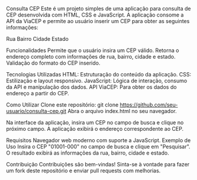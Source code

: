 Consulta CEP
Este é um projeto simples de uma aplicação para consulta de CEP desenvolvida com HTML, CSS e JavaScript. A aplicação consome a API da ViaCEP
e permite ao usuário inserir um CEP para obter as seguintes informações:

Rua
Bairro
Cidade
Estado


Funcionalidades
Permite que o usuário insira um CEP válido.
Retorna o endereço completo com informações de rua, bairro, cidade e estado.
Validação do formato do CEP inserido.

Tecnologias Utilizadas
HTML: Estruturação do conteúdo da aplicação.
CSS: Estilização e layout responsivo.
JavaScript: Lógica de interação, consumo da API e manipulação dos dados.
API ViaCEP: Para obter os dados do endereço a partir do CEP.

Como Utilizar
Clone este repositório:
git clone https://github.com/seu-usuario/consulta-cep.git
Abra o arquivo index.html no seu navegador.

Na interface da aplicação, insira um CEP no campo de busca e clique no próximo campo. A aplicação exibirá o endereço correspondente ao CEP.

Requisitos
Navegador web moderno com suporte a JavaScript.
Exemplo de Uso
Insira o CEP "01001-000" no campo de busca e clique em "Pesquisar". O resultado exibirá as informações da rua, bairro, cidade e estado.

Contribuição
Contribuições são bem-vindas! Sinta-se à vontade para fazer um fork deste repositório e enviar pull requests com melhorias.

